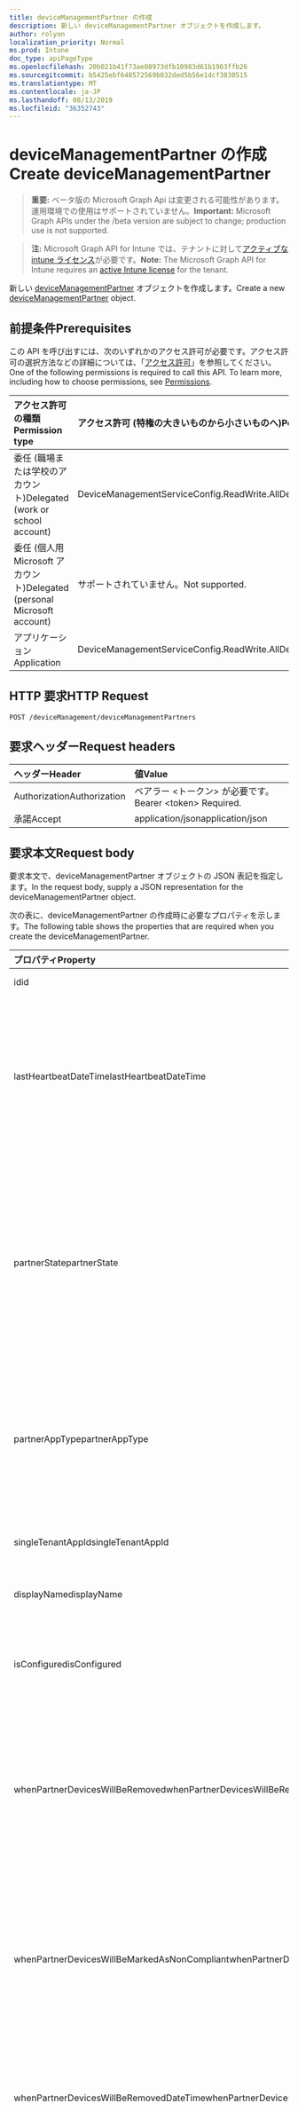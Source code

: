 ```yaml
---
title: deviceManagementPartner の作成
description: 新しい deviceManagementPartner オブジェクトを作成します。
author: rolyon
localization_priority: Normal
ms.prod: Intune
doc_type: apiPageType
ms.openlocfilehash: 20b021b41f73ae08973dfb10983d61b1963ffb26
ms.sourcegitcommit: b5425ebf648572569b032ded5b56e1dcf3830515
ms.translationtype: MT
ms.contentlocale: ja-JP
ms.lasthandoff: 08/13/2019
ms.locfileid: "36352743"
---
```

# <a name="create-devicemanagementpartner"></a><span data-ttu-id="53e4c-103">deviceManagementPartner の作成</span><span class="sxs-lookup"><span data-stu-id="53e4c-103">Create deviceManagementPartner</span></span>

> <span data-ttu-id="53e4c-104">**重要:** ベータ版の Microsoft Graph Api は変更される可能性があります。運用環境での使用はサポートされていません。</span><span class="sxs-lookup"><span data-stu-id="53e4c-104">**Important:** Microsoft Graph APIs under the /beta version are subject to change; production use is not supported.</span></span>

> <span data-ttu-id="53e4c-105">**注:** Microsoft Graph API for Intune では、テナントに対して[アクティブな intune ライセンス](https://go.microsoft.com/fwlink/?linkid=839381)が必要です。</span><span class="sxs-lookup"><span data-stu-id="53e4c-105">**Note:** The Microsoft Graph API for Intune requires an [active Intune license](https://go.microsoft.com/fwlink/?linkid=839381) for the tenant.</span></span>

<span data-ttu-id="53e4c-106">新しい [deviceManagementPartner](../resources/intune-onboarding-devicemanagementpartner.md) オブジェクトを作成します。</span><span class="sxs-lookup"><span data-stu-id="53e4c-106">Create a new [deviceManagementPartner](../resources/intune-onboarding-devicemanagementpartner.md) object.</span></span>

## <a name="prerequisites"></a><span data-ttu-id="53e4c-107">前提条件</span><span class="sxs-lookup"><span data-stu-id="53e4c-107">Prerequisites</span></span>
<span data-ttu-id="53e4c-p101">この API を呼び出すには、次のいずれかのアクセス許可が必要です。アクセス許可の選択方法などの詳細については、「[アクセス許可](/graph/permissions-reference)」を参照してください。</span><span class="sxs-lookup"><span data-stu-id="53e4c-p101">One of the following permissions is required to call this API. To learn more, including how to choose permissions, see [Permissions](/graph/permissions-reference).</span></span>

|<span data-ttu-id="53e4c-110">アクセス許可の種類</span><span class="sxs-lookup"><span data-stu-id="53e4c-110">Permission type</span></span>|<span data-ttu-id="53e4c-111">アクセス許可 (特権の大きいものから小さいものへ)</span><span class="sxs-lookup"><span data-stu-id="53e4c-111">Permissions (from most to least privileged)</span></span>|
|:---|:---|
|<span data-ttu-id="53e4c-112">委任 (職場または学校のアカウント)</span><span class="sxs-lookup"><span data-stu-id="53e4c-112">Delegated (work or school account)</span></span>|<span data-ttu-id="53e4c-113">DeviceManagementServiceConfig.ReadWrite.All</span><span class="sxs-lookup"><span data-stu-id="53e4c-113">DeviceManagementServiceConfig.ReadWrite.All</span></span>|
|<span data-ttu-id="53e4c-114">委任 (個人用 Microsoft アカウント)</span><span class="sxs-lookup"><span data-stu-id="53e4c-114">Delegated (personal Microsoft account)</span></span>|<span data-ttu-id="53e4c-115">サポートされていません。</span><span class="sxs-lookup"><span data-stu-id="53e4c-115">Not supported.</span></span>|
|<span data-ttu-id="53e4c-116">アプリケーション</span><span class="sxs-lookup"><span data-stu-id="53e4c-116">Application</span></span>|<span data-ttu-id="53e4c-117">DeviceManagementServiceConfig.ReadWrite.All</span><span class="sxs-lookup"><span data-stu-id="53e4c-117">DeviceManagementServiceConfig.ReadWrite.All</span></span>|

## <a name="http-request"></a><span data-ttu-id="53e4c-118">HTTP 要求</span><span class="sxs-lookup"><span data-stu-id="53e4c-118">HTTP Request</span></span>
<!-- {
  "blockType": "ignored"
}
-->
``` http
POST /deviceManagement/deviceManagementPartners
```

## <a name="request-headers"></a><span data-ttu-id="53e4c-119">要求ヘッダー</span><span class="sxs-lookup"><span data-stu-id="53e4c-119">Request headers</span></span>
|<span data-ttu-id="53e4c-120">ヘッダー</span><span class="sxs-lookup"><span data-stu-id="53e4c-120">Header</span></span>|<span data-ttu-id="53e4c-121">値</span><span class="sxs-lookup"><span data-stu-id="53e4c-121">Value</span></span>|
|:---|:---|
|<span data-ttu-id="53e4c-122">Authorization</span><span class="sxs-lookup"><span data-stu-id="53e4c-122">Authorization</span></span>|<span data-ttu-id="53e4c-123">ベアラー &lt;トークン&gt; が必要です。</span><span class="sxs-lookup"><span data-stu-id="53e4c-123">Bearer &lt;token&gt; Required.</span></span>|
|<span data-ttu-id="53e4c-124">承諾</span><span class="sxs-lookup"><span data-stu-id="53e4c-124">Accept</span></span>|<span data-ttu-id="53e4c-125">application/json</span><span class="sxs-lookup"><span data-stu-id="53e4c-125">application/json</span></span>|

## <a name="request-body"></a><span data-ttu-id="53e4c-126">要求本文</span><span class="sxs-lookup"><span data-stu-id="53e4c-126">Request body</span></span>
<span data-ttu-id="53e4c-127">要求本文で、deviceManagementPartner オブジェクトの JSON 表記を指定します。</span><span class="sxs-lookup"><span data-stu-id="53e4c-127">In the request body, supply a JSON representation for the deviceManagementPartner object.</span></span>

<span data-ttu-id="53e4c-128">次の表に、deviceManagementPartner の作成時に必要なプロパティを示します。</span><span class="sxs-lookup"><span data-stu-id="53e4c-128">The following table shows the properties that are required when you create the deviceManagementPartner.</span></span>

|<span data-ttu-id="53e4c-129">プロパティ</span><span class="sxs-lookup"><span data-stu-id="53e4c-129">Property</span></span>|<span data-ttu-id="53e4c-130">型</span><span class="sxs-lookup"><span data-stu-id="53e4c-130">Type</span></span>|<span data-ttu-id="53e4c-131">説明</span><span class="sxs-lookup"><span data-stu-id="53e4c-131">Description</span></span>|
|:---|:---|:---|
|<span data-ttu-id="53e4c-132">id</span><span class="sxs-lookup"><span data-stu-id="53e4c-132">id</span></span>|<span data-ttu-id="53e4c-133">文字列</span><span class="sxs-lookup"><span data-stu-id="53e4c-133">String</span></span>|<span data-ttu-id="53e4c-134">エンティティの Id</span><span class="sxs-lookup"><span data-stu-id="53e4c-134">Id of the entity</span></span>|
|<span data-ttu-id="53e4c-135">lastHeartbeatDateTime</span><span class="sxs-lookup"><span data-stu-id="53e4c-135">lastHeartbeatDateTime</span></span>|<span data-ttu-id="53e4c-136">DateTimeOffset</span><span class="sxs-lookup"><span data-stu-id="53e4c-136">DateTimeOffset</span></span>|<span data-ttu-id="53e4c-137">管理者が [デバイス管理パートナーに接続] オプションを有効にした後の最終ハートビートのタイムスタンプ</span><span class="sxs-lookup"><span data-stu-id="53e4c-137">Timestamp of last heartbeat after admin enabled option Connect to Device management Partner</span></span>|
|<span data-ttu-id="53e4c-138">partnerState</span><span class="sxs-lookup"><span data-stu-id="53e4c-138">partnerState</span></span>|[<span data-ttu-id="53e4c-139">deviceManagementPartnerTenantState</span><span class="sxs-lookup"><span data-stu-id="53e4c-139">deviceManagementPartnerTenantState</span></span>](../resources/intune-onboarding-devicemanagementpartnertenantstate.md)|<span data-ttu-id="53e4c-140">このテナントのパートナーの状態。</span><span class="sxs-lookup"><span data-stu-id="53e4c-140">Partner state of this tenant.</span></span> <span data-ttu-id="53e4c-141">使用可能な値: `unknown`、`unavailable`、`enabled`、`terminated`、`rejected`、`unresponsive`。</span><span class="sxs-lookup"><span data-stu-id="53e4c-141">Possible values are: `unknown`, `unavailable`, `enabled`, `terminated`, `rejected`, `unresponsive`.</span></span>|
|<span data-ttu-id="53e4c-142">partnerAppType</span><span class="sxs-lookup"><span data-stu-id="53e4c-142">partnerAppType</span></span>|[<span data-ttu-id="53e4c-143">deviceManagementPartnerAppType</span><span class="sxs-lookup"><span data-stu-id="53e4c-143">deviceManagementPartnerAppType</span></span>](../resources/intune-onboarding-devicemanagementpartnerapptype.md)|<span data-ttu-id="53e4c-144">パートナーアプリの種類。</span><span class="sxs-lookup"><span data-stu-id="53e4c-144">Partner App type.</span></span> <span data-ttu-id="53e4c-145">可能な値は、`unknown`、`singleTenantApp`、`multiTenantApp` です。</span><span class="sxs-lookup"><span data-stu-id="53e4c-145">Possible values are: `unknown`, `singleTenantApp`, `multiTenantApp`.</span></span>|
|<span data-ttu-id="53e4c-146">singleTenantAppId</span><span class="sxs-lookup"><span data-stu-id="53e4c-146">singleTenantAppId</span></span>|<span data-ttu-id="53e4c-147">String</span><span class="sxs-lookup"><span data-stu-id="53e4c-147">String</span></span>|<span data-ttu-id="53e4c-148">パートナーのシングル テナントのアプリ ID</span><span class="sxs-lookup"><span data-stu-id="53e4c-148">Partner Single tenant App id</span></span>|
|<span data-ttu-id="53e4c-149">displayName</span><span class="sxs-lookup"><span data-stu-id="53e4c-149">displayName</span></span>|<span data-ttu-id="53e4c-150">String</span><span class="sxs-lookup"><span data-stu-id="53e4c-150">String</span></span>|<span data-ttu-id="53e4c-151">パートナー表示名</span><span class="sxs-lookup"><span data-stu-id="53e4c-151">Partner display name</span></span>|
|<span data-ttu-id="53e4c-152">isConfigured</span><span class="sxs-lookup"><span data-stu-id="53e4c-152">isConfigured</span></span>|<span data-ttu-id="53e4c-153">ブール型 (Boolean)</span><span class="sxs-lookup"><span data-stu-id="53e4c-153">Boolean</span></span>|<span data-ttu-id="53e4c-154">デバイス管理パートナーが構成されているかどうかを指定します</span><span class="sxs-lookup"><span data-stu-id="53e4c-154">Whether device management partner is configured or not</span></span>|
|<span data-ttu-id="53e4c-155">whenPartnerDevicesWillBeRemoved</span><span class="sxs-lookup"><span data-stu-id="53e4c-155">whenPartnerDevicesWillBeRemoved</span></span>|<span data-ttu-id="53e4c-156">DateTimeOffset</span><span class="sxs-lookup"><span data-stu-id="53e4c-156">DateTimeOffset</span></span>|<span data-ttu-id="53e4c-157">パートナーデバイスが削除される日時 (UTC)。</span><span class="sxs-lookup"><span data-stu-id="53e4c-157">DateTime in UTC when PartnerDevices will be removed.</span></span> <span data-ttu-id="53e4c-158">これはすぐに obselete になります。</span><span class="sxs-lookup"><span data-stu-id="53e4c-158">This will become obselete soon.</span></span>|
|<span data-ttu-id="53e4c-159">whenPartnerDevicesWillBeMarkedAsNonCompliant</span><span class="sxs-lookup"><span data-stu-id="53e4c-159">whenPartnerDevicesWillBeMarkedAsNonCompliant</span></span>|<span data-ttu-id="53e4c-160">DateTimeOffset</span><span class="sxs-lookup"><span data-stu-id="53e4c-160">DateTimeOffset</span></span>|<span data-ttu-id="53e4c-161">パートナーデバイスが準拠していないとマークされるときの、UTC の DateTime。</span><span class="sxs-lookup"><span data-stu-id="53e4c-161">DateTime in UTC when PartnerDevices will be marked as NonCompliant.</span></span> <span data-ttu-id="53e4c-162">これはすぐに obselete になります。</span><span class="sxs-lookup"><span data-stu-id="53e4c-162">This will become obselete soon.</span></span>|
|<span data-ttu-id="53e4c-163">whenPartnerDevicesWillBeRemovedDateTime</span><span class="sxs-lookup"><span data-stu-id="53e4c-163">whenPartnerDevicesWillBeRemovedDateTime</span></span>|<span data-ttu-id="53e4c-164">DateTimeOffset</span><span class="sxs-lookup"><span data-stu-id="53e4c-164">DateTimeOffset</span></span>|<span data-ttu-id="53e4c-165">パートナー デバイスが削除されるときの日時 (UTC)</span><span class="sxs-lookup"><span data-stu-id="53e4c-165">DateTime in UTC when PartnerDevices will be removed</span></span>|
|<span data-ttu-id="53e4c-166">whenPartnerDevicesWillBeMarkedAsNonCompliantDateTime</span><span class="sxs-lookup"><span data-stu-id="53e4c-166">whenPartnerDevicesWillBeMarkedAsNonCompliantDateTime</span></span>|<span data-ttu-id="53e4c-167">DateTimeOffset</span><span class="sxs-lookup"><span data-stu-id="53e4c-167">DateTimeOffset</span></span>|<span data-ttu-id="53e4c-168">パートナー デバイスが準拠していないとマークされる日時 (UTC)</span><span class="sxs-lookup"><span data-stu-id="53e4c-168">DateTime in UTC when PartnerDevices will be marked as NonCompliant</span></span>|



## <a name="response"></a><span data-ttu-id="53e4c-169">応答</span><span class="sxs-lookup"><span data-stu-id="53e4c-169">Response</span></span>
<span data-ttu-id="53e4c-170">成功した場合、このメソッドは `201 Created` 応答コードと、応答本文で [deviceManagementPartner](../resources/intune-onboarding-devicemanagementpartner.md) オブジェクトを返します。</span><span class="sxs-lookup"><span data-stu-id="53e4c-170">If successful, this method returns a `201 Created` response code and a [deviceManagementPartner](../resources/intune-onboarding-devicemanagementpartner.md) object in the response body.</span></span>

## <a name="example"></a><span data-ttu-id="53e4c-171">例</span><span class="sxs-lookup"><span data-stu-id="53e4c-171">Example</span></span>

### <a name="request"></a><span data-ttu-id="53e4c-172">要求</span><span class="sxs-lookup"><span data-stu-id="53e4c-172">Request</span></span>
<span data-ttu-id="53e4c-173">以下は、要求の例です。</span><span class="sxs-lookup"><span data-stu-id="53e4c-173">Here is an example of the request.</span></span>
``` http
POST https://graph.microsoft.com/beta/deviceManagement/deviceManagementPartners
Content-type: application/json
Content-length: 664

{
  "@odata.type": "#microsoft.graph.deviceManagementPartner",
  "lastHeartbeatDateTime": "2016-12-31T23:59:37.9174975-08:00",
  "partnerState": "unavailable",
  "partnerAppType": "singleTenantApp",
  "singleTenantAppId": "Single Tenant App Id value",
  "displayName": "Display Name value",
  "isConfigured": true,
  "whenPartnerDevicesWillBeRemoved": "2017-01-01T00:00:34.890321-08:00",
  "whenPartnerDevicesWillBeMarkedAsNonCompliant": "2017-01-01T00:02:38.9066046-08:00",
  "whenPartnerDevicesWillBeRemovedDateTime": "2016-12-31T23:56:38.2655023-08:00",
  "whenPartnerDevicesWillBeMarkedAsNonCompliantDateTime": "2016-12-31T23:58:42.2131231-08:00"
}
```

### <a name="response"></a><span data-ttu-id="53e4c-174">応答</span><span class="sxs-lookup"><span data-stu-id="53e4c-174">Response</span></span>
<span data-ttu-id="53e4c-p106">以下は、応答の例です。注:簡潔にするために、ここに示す応答オブジェクトは切り詰められている場合があります。すべてのプロパティは実際の呼び出しから返されます。</span><span class="sxs-lookup"><span data-stu-id="53e4c-p106">Here is an example of the response. Note: The response object shown here may be truncated for brevity. All of the properties will be returned from an actual call.</span></span>
``` http
HTTP/1.1 201 Created
Content-Type: application/json
Content-Length: 713

{
  "@odata.type": "#microsoft.graph.deviceManagementPartner",
  "id": "d21e377a-377a-d21e-7a37-1ed27a371ed2",
  "lastHeartbeatDateTime": "2016-12-31T23:59:37.9174975-08:00",
  "partnerState": "unavailable",
  "partnerAppType": "singleTenantApp",
  "singleTenantAppId": "Single Tenant App Id value",
  "displayName": "Display Name value",
  "isConfigured": true,
  "whenPartnerDevicesWillBeRemoved": "2017-01-01T00:00:34.890321-08:00",
  "whenPartnerDevicesWillBeMarkedAsNonCompliant": "2017-01-01T00:02:38.9066046-08:00",
  "whenPartnerDevicesWillBeRemovedDateTime": "2016-12-31T23:56:38.2655023-08:00",
  "whenPartnerDevicesWillBeMarkedAsNonCompliantDateTime": "2016-12-31T23:58:42.2131231-08:00"
}
```






